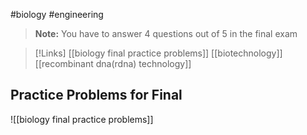 #biology #engineering

>**Note:** You have to answer 4 questions out of 5 in the final exam

>[!Links]
>[[biology final practice problems]]
>[[biotechnology]]
>[[recombinant dna(rdna) technology]]
>


## Practice Problems for Final

![[biology final practice problems]]

